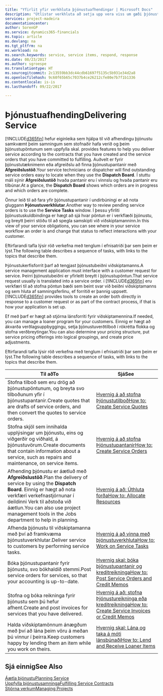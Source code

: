 ```yaml
---
title: "Yfirlit yfir verkhluta þjónustuafhendingar | Microsoft Docs"
description: "Útlistar verkhluta að setja upp vera viss um gæði þjónustuafhendingar og uppfylla samkomulag við viðskiptamenn."
services: project-madeira
documentationcenter: 
author: SorenGP
ms.service: dynamics365-financials
ms.topic: article
ms.devlang: na
ms.tgt_pltfrm: na
ms.workload: na
ms.search.keywords: service, service items, respond, response
ms.date: 08/23/2017
ms.author: sgroespe
ms.translationtype: HT
ms.sourcegitcommit: 2c13559bb3dc44cdb61697f5135c5b931e34d2a8
ms.openlocfilehash: 9c60f65b65c7037b4ce26212cfe80e7b7f1b1336
ms.contentlocale: is-is
ms.lasthandoff: 09/22/2017

---
```

# <a name="delivering-service"></a><span data-ttu-id="90cb3-103">Þjónustuafhending</span><span class="sxs-lookup"><span data-stu-id="90cb3-103">Delivering Service</span></span>
[!INCLUDE[d365fin](includes/d365fin_md.md)]<span data-ttu-id="90cb3-104"> hefur eiginleika sem hjálpa til við afhendingu þjónustu samkvæmt þeim samningum sem stofnaðir hafa verið og þeim þjónustupöntunum sem uppfylla skal.</span><span class="sxs-lookup"><span data-stu-id="90cb3-104"> provides features to help you deliver service according to the contracts that you have created and the service orders that you have committed to fulfilling.</span></span> <span data-ttu-id="90cb3-105">Auðvelt er fyrir þjónustutæknimenn eða afgreiðslu að finna þjónustupantanir með **Afgreiðslustöð**.</span><span class="sxs-lookup"><span data-stu-id="90cb3-105">Your service technicians or dispatcher will find outstanding service orders easy to locate when they use the **Dispatch Board**.</span></span> <span data-ttu-id="90cb3-106">Í stuttu máli sýnir **Afgreiðslustöð** hvaða pantanir eru í vinnslu og hvaða pantanir eru tilbúnar.</span><span class="sxs-lookup"><span data-stu-id="90cb3-106">At a glance, the **Dispatch Board** shows which orders are in progress and which orders are complete.</span></span>  
  
<span data-ttu-id="90cb3-107">Önnur leið til að fara yfir þjónustupantanir í undirbúningi er að nota gluggann **Þjónustuverkhlutar**.</span><span class="sxs-lookup"><span data-stu-id="90cb3-107">Another way to review pending service orders is to use the **Service Tasks** window.</span></span> <span data-ttu-id="90cb3-108">Í þessu yfirliti þjónustuskuldbindinga er hægt að sjá hvar pöntun er í verkflæði þjónustu, og breytt þeirri stöðu til að spegla samskipti við viðskiptamanninn.</span><span class="sxs-lookup"><span data-stu-id="90cb3-108">In this view of your service obligations, you can see where in your service workflow an order is and change that status to reflect interactions with your customer.</span></span>  
  
<span data-ttu-id="90cb3-109">Eftirfarandi tafla lýsir röð verkefna með tenglum í efnisatriði þar sem þeim er lýst.</span><span class="sxs-lookup"><span data-stu-id="90cb3-109">The following table describes a sequence of tasks, with links to the topics that describe them.</span></span>   

<span data-ttu-id="90cb3-110">Þjónustukerfisforrit þarf að tengjast þjónustubeiðni viðskiptamanns.</span><span class="sxs-lookup"><span data-stu-id="90cb3-110">A service management application must interface with a customer request for service.</span></span> <span data-ttu-id="90cb3-111">Þeirri þjónustubeiðni er yfirleitt breytt í þjónustupöntun.</span><span class="sxs-lookup"><span data-stu-id="90cb3-111">That service request usually is translated into a service order.</span></span> <span data-ttu-id="90cb3-112">í [!INCLUDE[d365fin](includes/d365fin_md.md)] eru verkfæri til að stofna pöntun bæði sem beint svar við beiðni viðskiptamanns og sem hluta af samningsferlinu, ef forritið er þannig uppsett.</span><span class="sxs-lookup"><span data-stu-id="90cb3-112">[!INCLUDE[d365fin](includes/d365fin_md.md)] provides tools to create an order both directly in response to a customer request or as part of the contract process, if that is how your application is set up.</span></span>  
  
<span data-ttu-id="90cb3-113">Ef með þarf er hægt að stjórna lánsforriti fyrir viðskiptamennina.</span><span class="sxs-lookup"><span data-stu-id="90cb3-113">If needed, you can manage a loaner program for your customers.</span></span> <span data-ttu-id="90cb3-114">Einnig er hægt að ákvarða verðlagsuppbyggingu, setja þjónustuverðtilboð í rökrétta flokka og stofna verðbreytingar.</span><span class="sxs-lookup"><span data-stu-id="90cb3-114">You can also determine your pricing structure, put service pricing offerings into logical groupings, and create price adjustments.</span></span>  
  
<span data-ttu-id="90cb3-115">Eftirfarandi tafla lýsir röð verkefna með tenglum í efnisatriði þar sem þeim er lýst.</span><span class="sxs-lookup"><span data-stu-id="90cb3-115">The following table describes a sequence of tasks, with links to the topics that describe them.</span></span>   
  
|<span data-ttu-id="90cb3-116">**Til að**</span><span class="sxs-lookup"><span data-stu-id="90cb3-116">**To**</span></span>|<span data-ttu-id="90cb3-117">**Sjá**</span><span class="sxs-lookup"><span data-stu-id="90cb3-117">**See**</span></span>|  
|------------|-------------|  
|<span data-ttu-id="90cb3-118">Stofna tilboð sem eru drög að þjónustupöntunum, og breyta svo tilboðunum yfir í þjónustupantanir.</span><span class="sxs-lookup"><span data-stu-id="90cb3-118">Create quotes that are drafts of service orders, and then convert the quotes to service orders.</span></span>|[<span data-ttu-id="90cb3-119">Hvernig á að stofna Þjónustutilboð</span><span class="sxs-lookup"><span data-stu-id="90cb3-119">How to: Create Service Quotes</span></span>](service-how-to-create-service-quotes.md)|
|<span data-ttu-id="90cb3-120">Stofna skjöl sem innihalda upplýsingar um þjónustu, eins og viðgerðir og viðhald, á þjónustuvörum.</span><span class="sxs-lookup"><span data-stu-id="90cb3-120">Create documents that contain information about a service, such as repairs and maintenance, on service items.</span></span>|[<span data-ttu-id="90cb3-121">Hvernig á að stofna Þjónustupantanir</span><span class="sxs-lookup"><span data-stu-id="90cb3-121">How to: Create Service Orders</span></span>](service-how-to-create-service-orders.md)|
|<span data-ttu-id="90cb3-122">Afhending þjónustu er áætluð með **Afgreiðslustöð**.</span><span class="sxs-lookup"><span data-stu-id="90cb3-122">Plan the delivery of service by using the **Dispatch Board**.</span></span> <span data-ttu-id="90cb3-123">Einnig er hægt að nota verkfæri verkefnastjórnunar í deildinni Verk til aðstoða við áætlun.</span><span class="sxs-lookup"><span data-stu-id="90cb3-123">You can also use project management tools in the Jobs department to help in planning.</span></span>|[<span data-ttu-id="90cb3-124">Hvernig á að: Úthluta forða</span><span class="sxs-lookup"><span data-stu-id="90cb3-124">How to: Allocate Resources</span></span>](service-how-to-allocate-resources.md)|  
|<span data-ttu-id="90cb3-125">Afhenda þjónustu til viðskiptamanna með því að framkvæma þjónustuverkhlutar.</span><span class="sxs-lookup"><span data-stu-id="90cb3-125">Deliver service to customers by performing service tasks.</span></span>|[<span data-ttu-id="90cb3-126">Hvernig á að vinna með þjónustuverkhluta</span><span class="sxs-lookup"><span data-stu-id="90cb3-126">How to: Work on Service Tasks</span></span>](service-how-to-work-on-service-tasks.md)|  
|<span data-ttu-id="90cb3-127">Bóka þjónustupantanir fyrir þjónustu, svo bókhaldið stemmi.</span><span class="sxs-lookup"><span data-stu-id="90cb3-127">Post service orders for services, so that your accounting is up-to-date.</span></span>|[<span data-ttu-id="90cb3-128">Hvernig skal: bóka þjónustupantanir og kreditreikninga</span><span class="sxs-lookup"><span data-stu-id="90cb3-128">How to: Post Service Orders and Credit Memos</span></span>](service-how-to-post-service-orders.md)|  
|<span data-ttu-id="90cb3-129">Stofna og bóka reikninga fyrir þjónustu sem þú hefur afhent.</span><span class="sxs-lookup"><span data-stu-id="90cb3-129">Create and post invoices for services that you have delivered.</span></span>|[<span data-ttu-id="90cb3-130">Hvernig á að: stofna Þjónustureikninga eða kreditreikninga</span><span class="sxs-lookup"><span data-stu-id="90cb3-130">How to: Create Service Invoices or Credit Memos</span></span>](service-how-create-invoices.md)|  
|<span data-ttu-id="90cb3-131">Halda viðskiptamönnum ánægðum með því að lána þeim vöru á meðan þú vinnur í þeirra.</span><span class="sxs-lookup"><span data-stu-id="90cb3-131">Keep customers happy by lending them an item while you work on theirs.</span></span>| [<span data-ttu-id="90cb3-132">Hvernig skal: Lána og taka á móti lánsbúnaði</span><span class="sxs-lookup"><span data-stu-id="90cb3-132">How to: Lend and Receive Loaner Items</span></span>](service-how-to-lend-receive-loaners.md)|
  
## <a name="see-also"></a><span data-ttu-id="90cb3-133">Sjá einnig</span><span class="sxs-lookup"><span data-stu-id="90cb3-133">See Also</span></span>  
[<span data-ttu-id="90cb3-134">Áætla þjónustu</span><span class="sxs-lookup"><span data-stu-id="90cb3-134">Planning Service</span></span>](service-plan-service.md)  
[<span data-ttu-id="90cb3-135">Uppfylla þjónustusamninga</span><span class="sxs-lookup"><span data-stu-id="90cb3-135">Fulfilling Service Contracts</span></span>](service-fulfill-service-contracts.md)  
[<span data-ttu-id="90cb3-136">Stjórna verkum</span><span class="sxs-lookup"><span data-stu-id="90cb3-136">Managing Projects</span></span>](projects-manage-projects.md)  

